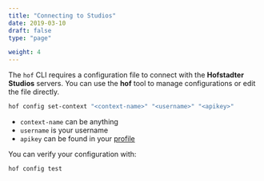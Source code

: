 ```yaml
---
title: "Connecting to Studios"
date: 2019-03-10
draft: false
type: "page"

weight: 4
---
```


The `hof` CLI requires a configuration file to
connect with the __Hofstadter Studios__ servers.
You can use the __hof__ tool to manage configurations
or edit the file directly.

```sh
hof config set-context "<context-name>" "<username>" "<apikey>"
```

- `context-name` can be anything
- `username` is your username
- `apikey` can be found in your [profile](https://studios.hofstadter.io/profile)


You can verify your configuration with:

```sh
hof config test
```

